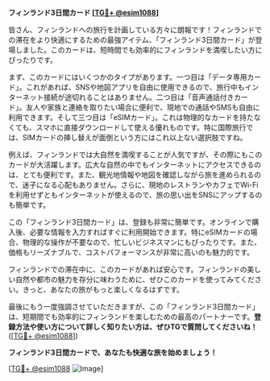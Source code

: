 **フィンランド3日間カード [[TG💪+ @esim1088](https://t.me/s/esim1088)]**

皆さん、フィンランドへの旅行を計画している方々に朗報です！フィンランドでの滞在をより快適にするための最強アイテム、「フィンランド3日間カード」が登場しました。このカードは、短時間でも効率的にフィンランドを満喫したい方にぴったりです。

まず、このカードにはいくつかのタイプがあります。一つ目は「データ専用カード」。これがあれば、SNSや地図アプリを自由に使用できるので、旅行中もインターネット接続が途切れることはありません。二つ目は「音声通話付きカード」。友人や家族と連絡を取りたい場合に便利で、現地での通話やSMSも自由に利用できます。そして三つ目は「eSIMカード」。これは物理的なカードを持たなくても、スマホに直接ダウンロードして使える優れものです。特に国際旅行では、SIMカードの挿し替えが面倒という方にはこれ以上ない選択肢ですね。

例えば、フィンランドでは大自然を満喫することが人気ですが、その際にもこのカードが大活躍します。広大な自然の中でもインターネットにアクセスできるのは、とても便利です。また、観光地情報や地図を確認しながら旅を進められるので、迷子になる心配もありません。さらに、現地のレストランやカフェでWi-Fiを利用せずともインターネットが使えるので、旅の思い出をSNSにアップするのも簡単です。

この「フィンランド3日間カード」は、登録も非常に簡単です。オンラインで購入後、必要な情報を入力すればすぐに利用開始できます。特にeSIMカードの場合、物理的な操作が不要なので、忙しいビジネスマンにもぴったりです。また、価格もリーズナブルで、コストパフォーマンスが非常に高いのも魅力的です。

フィンランドでの滞在中に、このカードがあれば安心です。フィンランドの美しい自然や都市の魅力を存分に味わうために、ぜひこのカードを使ってみてください。きっと、あなたの旅がもっと楽しくなるはずです。

最後にもう一度強調させていただきますが、この「フィンランド3日間カード」は、短期間でも効率的にフィンランドを楽しむための最高のパートナーです。**登録方法や使い方について詳しく知りたい方は、ぜひTGで質問してくださいね！**([[TG💪+ @esim1088](https://t.me/s/esim1088)])

**フィンランド3日間カードで、あなたも快適な旅を始めましょう！**

[[TG💪+ @esim1088](https://t.me/s/esim1088) ![Image](https://i.postimg.cc/Y0z9fWf4/image.png)]